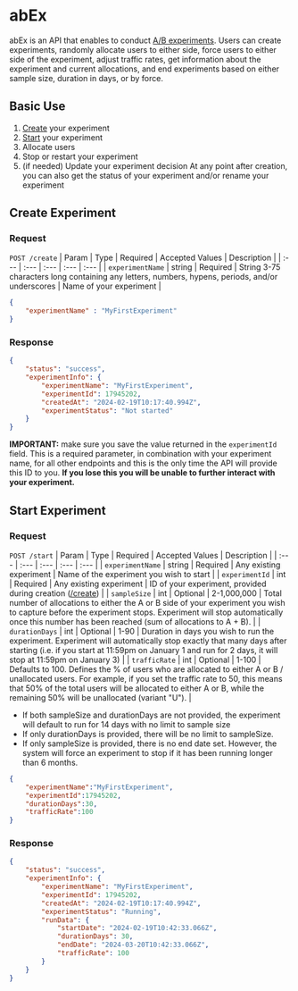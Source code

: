 # abEx

abEx is an API that enables to conduct [A/B experiments](https://hbr.org/2017/06/a-refresher-on-ab-testing). Users can create experiments, randomly allocate users to either side, force users to either side of the experiment, adjust traffic rates, get information about the experiment and current allocations, and end experiments based on either sample size, duration in days, or by force.

## Basic Use
1. [Create](#create-experiment) your experiment
2. [Start](#start-experiment) your experiment
3. Allocate users
4. Stop or restart your experiment
5. (if needed) Update your experiment decision
At any point after creation, you can also get the status of your experiment and/or rename your experiment

## Create Experiment
### Request
`POST /create`
| Param | Type | Required | Accepted Values | Description |
| :--- | :--- | :--- | :--- | :--- |
| `experimentName` | string | Required | String 3-75 characters long containing any letters, numbers, hypens, periods, and/or underscores  | Name of your experiment |
```json
{
    "experimentName" : "MyFirstExperiment"
}
```

### Response
```json
{
    "status": "success",
    "experimentInfo": {
        "experimentName": "MyFirstExperiment",
        "experimentId": 17945202,
        "createdAt": "2024-02-19T10:17:40.994Z",
        "experimentStatus": "Not started"
    }
}
```
**IMPORTANT:** make sure you save the value returned in the `experimentId` field. This is a required parameter, in combination with your experiment name, for all other endpoints and this is the only time the API will provide this ID to you. **If you lose this you will be unable to further interact with your experiment.**

## Start Experiment
### Request
`POST /start`
| Param | Type | Required | Accepted Values | Description |
| :--- | :--- | :--- | :--- | :--- |
| `experimentName` | string | Required | Any existing experiment | Name of the experiment you wish to start |
| `experimentId` | int | Required | Any existing experiment | ID of your experiment, provided during creation ([/create](#create-experiment)) |
| `sampleSize` | int | Optional | 2-1,000,000 | Total number of allocations to either the A or B side of your experiment you wish to capture before the experiment stops. Experiment will stop automatically once this number has been reached (sum of allocations to A + B). |
| `durationDays` | int | Optional | 1-90 | Duration in days you wish to run the experiment. Experiment will automatically stop exactly that many days after starting (i.e. if you start at 11:59pm on January 1 and run for 2 days, it will stop at 11:59pm on January 3) |
| `trafficRate` | int | Optional | 1-100 | Defaults to 100. Defines the % of users who are allocated to either A or B / unallocated users. For example, if you set the traffic rate to 50, this means that 50% of the total users will be allocated to either A or B, while the remaining 50% will be unallocated (variant "U"). |

- If both sampleSize and durationDays are not provided, the experiment will default to run for 14 days with no limit to sample size
- If only durationDays is provided, there will be no limit to sampleSize.
- If only sampleSize is provided, there is no end date set. However, the system will force an experiment to stop if it has been running longer than 6 months.
```json
{
    "experimentName":"MyFirstExperiment",
    "experimentId":17945202,
    "durationDays":30,
    "trafficRate":100
}
```

### Response
```json
{
    "status": "success",
    "experimentInfo": {
        "experimentName": "MyFirstExperiment",
        "experimentId": 17945202,
        "createdAt": "2024-02-19T10:17:40.994Z",
        "experimentStatus": "Running",
        "runData": {
            "startDate": "2024-02-19T10:42:33.066Z",
            "durationDays": 30,
            "endDate": "2024-03-20T10:42:33.066Z",
            "trafficRate": 100
        }
    }
}
```
